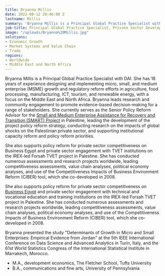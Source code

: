 ```yaml
---
title: Bryanna Millis
date: 2022-08-12 20:46:00 Z
lastname: Millis
summary: 'Bryanna Millis is a Principal Global Practice Specialist with DAI. '
job-title: Principal Global Practice Specialist, Private Sector Development and Skills
image: "/uploads/Bryanna%20Millis.jpg"
solutions:
- Economic Growth
- Market Systems and Value Chain
- Trade
regions:
- Worldwide
- Middle East and North Africa
---
```


Bryanna Millis is a Principal Global Practice Specialist with DAI. She has 18 years of experience designing and implementing micro, small, and medium enterprise (MSME) growth and regulatory reform efforts in agriculture, food processing, manufacturing, ICT, tourism, and renewable energy, with a focus on the Middle East and North Africa. Bryanna leads research and community engagement to promote evidence-based decision-making for a range of stakeholders. She currently serves as the Senior Policy Reform Advisor for the [Small and Medium Enterprise Assistance for Recovery and Transition (SMART) Project](https://www.dai.com/our-work/projects/palestine-small-and-medium-enterprise-assistance-for-recovery-and-transition-smart-activity) in Palestine, leading the development of the project policy reform strategy, conducting research on the impacts of global shocks on the Palestinian private sector, and supporting institutional capacity reform and policy reform priorities. 

She also supports policy reform for private sector competitiveness on Business Egypt and private sector engagement with TVET institutions on the IREX-led Forsah TVET project in Palestine. She has conducted numerous assessments and research projects worldwide, leading competitiveness assessments, value chain analyses, political economy analyses, and use of the Competitiveness Impacts of Business Environment Reform (CIBER) tool, which she co-developed in 2008.



She also supports policy reform for private sector competitiveness on [Business Egypt](https://www.dai.com/our-work/projects/egypt-business-egypt) and private sector engagement with technical and vocational education and training institutions on the IREX-led Forsah TVET project in Palestine. She has conducted numerous assessments and research projects worldwide, leading competitiveness assessments, value chain analyses, political economy analyses, and use of the Competitiveness Impacts of Business Environment Reform (CIBER) tool, which she co-developed in 2008.

Bryanna presented the study "Determinants of Growth in Micro and Small Enterprises: Empirical Evidence from Jordan" at the 5th IEEE International Conference on Data Science and Advanced Analytics in Turin, Italy, and the 61st World Statistics Congress of the International Statistical Institute in Marrakech, Morocco.

* M.A., development economics, The Fletcher School, Tufts University
* B.A., communications and fine arts, University of Pennsylvania